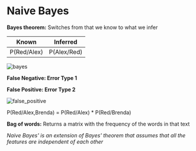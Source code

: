 # Naive Bayes
**Bayes theorem:** Switches from that we know to what we infer

| Known | Inferred |
| ---- | ---- |
| P(Red/Alex) | P(Alex/Red) |

![bayes](https://www.is-there-a-god.info/blog/wp-content/uploads/2016/02/Bayes_Theorem.jpg)

**False Negative: Error Type 1**

**False Positive: Error Type 2**

![false_positive](http://www.personal.ceu.hu/students/08/Olga_Etchevskaia/images/errors.jpg)

P(Red/Alex,Brenda) = P(Red/Alex) * P(Red/Brenda)

**Bag of words:** Returns a matrix with the frequency of the words in that text

_Naive Bayes' is an extension of Bayes' theorem that assumes that all the features are independent of each other_
